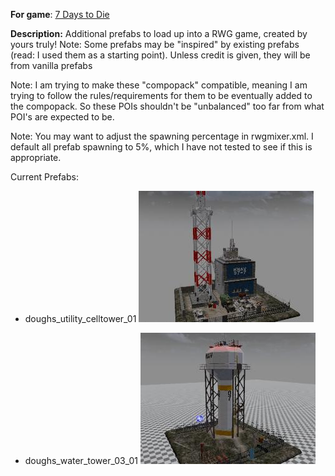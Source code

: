 **For game**: [7 Days to Die](https://7daystodie.com)

**Description:**
Additional prefabs to load up into a RWG game, created by yours truly!
Note: Some prefabs may be "inspired" by existing prefabs (read: I used them
as a starting point).  Unless credit is given, they will be from vanilla prefabs

Note: I am trying to make these "compopack" compatible, meaning I am trying to
follow the rules/requirements for them to be eventually added to the compopack.
So these POIs shouldn't be "unbalanced" too far from what POI's are expected to
be.

Note: You may want to adjust the spawning percentage in rwgmixer.xml.  I default
all prefab spawning to 5%, which I have not tested to see if this is appropriate.

Current Prefabs:

- doughs_utility_celltower_01 ![](./Prefabs/doughs_utility_celltower_01.jpg?raw=true)

- doughs_water_tower_03_01 ![doughs_water_tower_03_01](./Prefabs/doughs_water_tower_03_01.jpg?raw=true)
